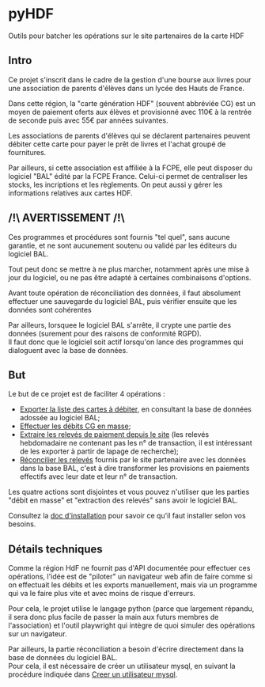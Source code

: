 # pyHDF

Outils pour batcher les opérations sur le site partenaires de la carte HDF

## Intro

Ce projet s'inscrit dans le cadre de la gestion d'une bourse aux livres pour une association de parents d'élèves dans un lycée des Hauts de France.

Dans cette région, la "carte génération HDF" (souvent abbréviée CG) est un moyen de paiement oferts aux élèves et provisionné avec 110€ à la rentrée de seconde puis avec 55€ par années suivantes.

Les associations de parents d'élèves qui se déclarent partenaires peuvent débiter cette carte pour payer le prêt de livres et l'achat groupé de fournitures.

Par ailleurs, si cette association est affiliée à la FCPE, elle peut disposer du logiciel "BAL" édité par la FCPE France. Celui-ci permet de centraliser les stocks, les incriptions et les règlements.
On peut aussi y gérer les informations relatives aux cartes HDF.

## /!\ AVERTISSEMENT /!\

Ces programmes et procédures sont fournis "tel quel", sans aucune garantie, et ne sont aucunement soutenu ou validé par les éditeurs du logiciel BAL.

Tout peut donc se mettre à ne plus marcher, notamment après une mise à jour du logiciel, ou ne pas être adapté à certaines combinaisons d'options.

Avant toute opération de réconciliation des données, il faut absolument effectuer une sauvegarde du logiciel BAL, puis vérifier ensuite que les données sont cohérentes

Par ailleurs, lorsquee le logiciel BAL s'arrête, il crypte une partie des données (surement pour des raisons de conformité RGPD).  
Il faut donc que le logiciel soit actif lorsqu'on lance des programmes qui dialoguent avec la base de données.

## But

Le but de ce projet est de faciliter 4 opérations :
 - [Exporter la liste des cartes à débiter](doc/Extraire_les_cg_a_debiter.md), en consultant la base de données adossée au logiciel BAL;
 - [Effectuer les débits CG en masse](doc/Debiter_les_CG.md);
 - [Extraire les relevés de paiement depuis le site](doc/Extraire_les_releves.md) (les relevés hebdomadaire ne contenant pas les n° de transaction, il est intéressant de les exporter à partir de lapage de recherche);
 - [Réconcilier les relevés](doc/Reconcilier_les_releves.md) fournis par le site partenaire avec les données dans la base BAL, c'est à dire transformer les provisions en paiements effectifs avec leur date et leur n° de transaction.

Les quatre actions sont disjointes et vous pouvez n'utiliser que les parties "débit en masse" et "extraction des relevés" sans avoir le logiciel BAL.

Consultez la [doc d'installation](doc/Installation.md) pour savoir ce qu'il faut installer selon vos besoins.

## Détails techniques

Comme la région HdF ne fournit pas d'API documentée pour effectuer ces opérations, l'idée est de "piloter" un navigateur web afin de faire comme si on effectuait les débits et les exports manuellement, mais via un programme qui va le faire plus vite et avec moins de risque d'erreurs.

Pour cela, le projet utilise le langage python (parce que largement répandu, il sera donc plus facile de passer la main aux futurs membres de l'association) et l'outil playwright qui intègre de quoi simuler des opérations sur un navigateur.

Par ailleurs, la partie réconciliation a besoin d'écrire directement dans la base de données du logiciel BAL.  
Pour cela, il est nécessaire de créer un utilisateur mysql, en suivant la procédure indiquée dans  [Creer un utilisateur mysql](doc/Creer_un_utilisateur_mysql.md).
